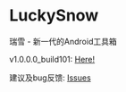 # LuckySnow
瑞雪 - 新一代的Android工具箱

v1.0.0.0_build101: [Here!](https://eyun.baidu.com/s/3sni7LLV)

建议及bug反馈: [Issues](https://github.com/MeowCat-Studio/LuckySnow/issues)
